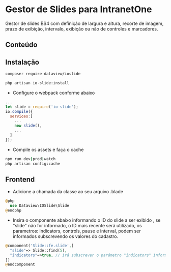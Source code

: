 
# Gestor de Slides para IntranetOne
Gestor de slides BS4 com definição de largura e altura, recorte de imagem, prazo de exibição, intervalo, exibição ou não de controles e marcadores.
## Conteúdo
 
## Instalação

```sh
composer require dataview/ioslide
```
```sh
php artisan io-slide:install
```

- Configure o webpack conforme abaixo 
```js
...
let slide = require('io-slide');
io.compile({
  services:[
    ...
    new slide(),
    ...
  ]
});

```
- Compile os assets e faça o cache
```sh
npm run dev|prod|watch
php artisan config:cache
```
## Frontend 

- Adicione a chamada da classe ao seu arquivo .blade

```php
@php
  use Dataview\IOSlide\Slide
@endphp
```

- Insira o componente abaixo informando o ID do slide a ser exibido , se "slide" não for informado, o ID mais recente será utilizado, os parametros: indicators, controls, pause e interval, podem ser informados subscrevendo os valores do cadastro.

```php
@component('Slide::fe.slide',[
  "slide"=> Slide::find(5),
  "indicators"=>true, // irá subscrever o parâmetro "indicators" informado no cadastro
])
@endcomponent
```
